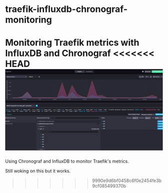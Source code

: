 # traefik-influxdb-chronograf-monitoring
Monitoring Traefik metrics with InfluxDB and Chronograf
<<<<<<< HEAD
![Reverse Proxy stats](./Screenshot.png)
=======

Using Chronograf and InfluxDB to monitor Traefik's metrics.  

Still woking on this but it works.  
>>>>>>> 9990e9d6bf0458c6f0e2454fe3b9cf085499370b

